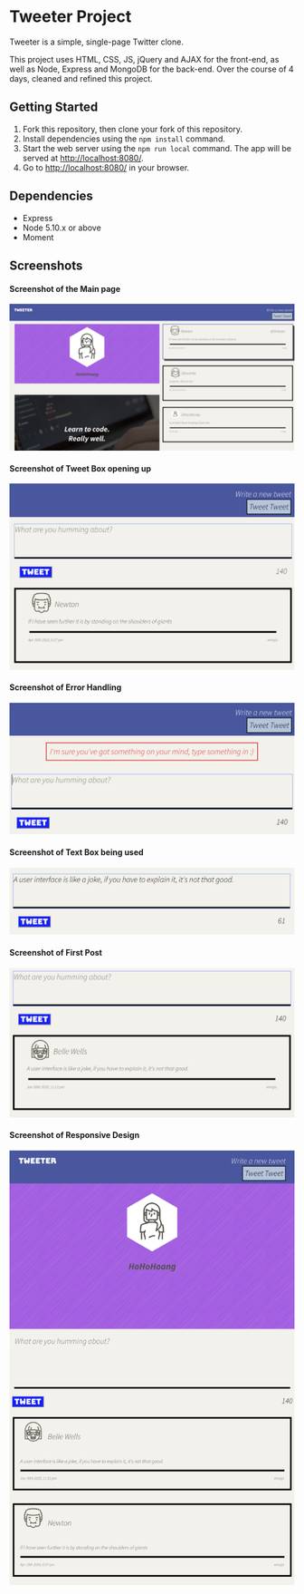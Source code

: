 # Tweeter Project

Tweeter is a simple, single-page Twitter clone.

This project uses HTML, CSS, JS, jQuery and AJAX for the front-end, as well as Node, Express and MongoDB for the back-end.
Over the course of 4 days, cleaned and refined this project.

## Getting Started

1. Fork this repository, then clone your fork of this repository.
2. Install dependencies using the `npm install` command.
3. Start the web server using the `npm run local` command. The app will be served at <http://localhost:8080/>.
4. Go to <http://localhost:8080/> in your browser.

## Dependencies

- Express
- Node 5.10.x or above
- Moment

## Screenshots

#### Screenshot of the Main page
!["Screenshot of empty URLs page"](https://github.com/HoHoHoang/tweeter/blob/master/images/Main-Page.png)

#### Screenshot of Tweet Box opening up
!["Screenshot of register page"](https://github.com/HoHoHoang/tweeter/blob/master/images/Tweet-Box.png)

#### Screenshot of Error Handling
!["Screenshot of a user logged in and creating a new URL"](https://github.com/HoHoHoang/tweeter/blob/master/images/Error-Handling.png)

#### Screenshot of Text Box being used
!["Screenshot of Tiny URL"](https://github.com/HoHoHoang/tweeter/blob/master/images/Tweet-Function.png)

#### Screenshot of First Post
!["Screenshot of a populated main page"](https://github.com/HoHoHoang/tweeter/blob/master/images/First-Post.png)

#### Screenshot of Responsive Design
!["Screenshot of a populated main page"](https://github.com/HoHoHoang/tweeter/blob/master/images/Responsive-Design.png)

